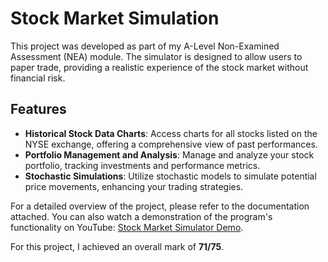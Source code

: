# Stock Market Simulation

This project was developed as part of my A-Level Non-Examined Assessment (NEA) module. The simulator is designed to allow users to paper trade, providing a realistic experience of the stock market without financial risk.

## Features

- **Historical Stock Data Charts**: Access charts for all stocks listed on the NYSE exchange, offering a comprehensive view of past performances.
- **Portfolio Management and Analysis**: Manage and analyze your stock portfolio, tracking investments and performance metrics.
- **Stochastic Simulations**: Utilize stochastic models to simulate potential price movements, enhancing your trading strategies.

For a detailed overview of the project, please refer to the documentation attached. You can also watch a demonstration of the program's functionality on YouTube: [Stock Market Simulator Demo](https://youtu.be/IYRjPYVRNJw).

For this project, I achieved an overall mark of **71/75**.
